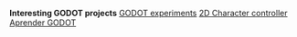 **Interesting GODOT projects**
[GODOT experiments](https://github.com/miskatonicstudio/godot-experiments)
[2D Character controller](https://github.com/POWERHACK69/Godot4-2D-Character-Controllers)
[Aprender GODOT](https://github.com/findemor/findemor-youtube-aprender-godot/tree/main)
